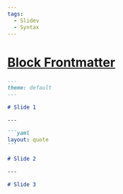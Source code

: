 ```yaml
---
tags:
  - Slidev
  - Syntax
---
```


# [Block Frontmatter](https://sli.dev/features/block-frontmatter.html)

````md
---
theme: default
---

# Slide 1

---

```yaml
layout: quote
```

# Slide 2

---

# Slide 3
````
